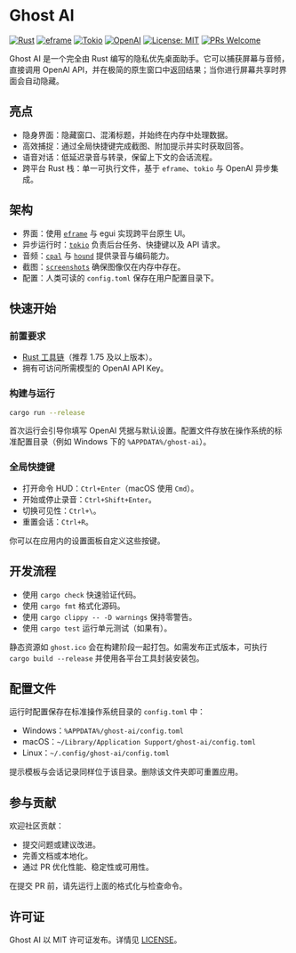 # Ghost AI

[![Rust](https://img.shields.io/badge/Rust-000000?logo=rust&logoColor=white)](https://www.rust-lang.org/)
[![eframe](https://img.shields.io/badge/eframe-2C3E50)](https://github.com/emilk/egui/tree/master/crates/eframe)
[![Tokio](https://img.shields.io/badge/Tokio-0A7E8C)](https://tokio.rs/)
[![OpenAI](https://img.shields.io/badge/OpenAI-412991?logo=openai&logoColor=white)](https://openai.com/)
[![License: MIT](https://img.shields.io/badge/License-MIT-green.svg?labelColor=gray)](LICENSE)
[![PRs Welcome](https://img.shields.io/badge/PRs-welcome-brightgreen.svg)](https://github.com/Mai0313/ghost-ai/pulls)

Ghost AI 是一个完全由 Rust 编写的隐私优先桌面助手。它可以捕获屏幕与音频，直接调用 OpenAI API，并在极简的原生窗口中返回结果；当你进行屏幕共享时界面会自动隐藏。

## 亮点
- 隐身界面：隐藏窗口、混淆标题，并始终在内存中处理数据。
- 高效捕捉：通过全局快捷键完成截图、附加提示并实时获取回答。
- 语音对话：低延迟录音与转录，保留上下文的会话流程。
- 跨平台 Rust 栈：单一可执行文件，基于 `eframe`、`tokio` 与 OpenAI 异步集成。

## 架构
- 界面：使用 [`eframe`](https://github.com/emilk/egui/tree/master/crates/eframe) 与 egui 实现跨平台原生 UI。
- 异步运行时：[`tokio`](https://tokio.rs/) 负责后台任务、快捷键以及 API 请求。
- 音频：[`cpal`](https://github.com/RustAudio/cpal) 与 [`hound`](https://github.com/ruuda/hound) 提供录音与编码能力。
- 截图：[`screenshots`](https://github.com/robmikh/screenshot-rs) 确保图像仅在内存中存在。
- 配置：人类可读的 `config.toml` 保存在用户配置目录下。

## 快速开始

### 前置要求
- [Rust 工具链](https://www.rust-lang.org/tools/install)（推荐 1.75 及以上版本）。
- 拥有可访问所需模型的 OpenAI API Key。

### 构建与运行
```bash
cargo run --release
```
首次运行会引导你填写 OpenAI 凭据与默认设置。配置文件存放在操作系统的标准配置目录（例如 Windows 下的 `%APPDATA%/ghost-ai`）。

### 全局快捷键
- 打开命令 HUD：`Ctrl+Enter`（macOS 使用 `Cmd`）。
- 开始或停止录音：`Ctrl+Shift+Enter`。
- 切换可见性：`Ctrl+\`。
- 重置会话：`Ctrl+R`。

你可以在应用内的设置面板自定义这些按键。

## 开发流程
- 使用 `cargo check` 快速验证代码。
- 使用 `cargo fmt` 格式化源码。
- 使用 `cargo clippy -- -D warnings` 保持零警告。
- 使用 `cargo test` 运行单元测试（如果有）。

静态资源如 `ghost.ico` 会在构建阶段一起打包。如需发布正式版本，可执行 `cargo build --release` 并使用各平台工具封装安装包。

## 配置文件
运行时配置保存在标准操作系统目录的 `config.toml` 中：
- Windows：`%APPDATA%/ghost-ai/config.toml`
- macOS：`~/Library/Application Support/ghost-ai/config.toml`
- Linux：`~/.config/ghost-ai/config.toml`

提示模板与会话记录同样位于该目录。删除该文件夹即可重置应用。

## 参与贡献
欢迎社区贡献：
- 提交问题或建议改进。
- 完善文档或本地化。
- 通过 PR 优化性能、稳定性或可用性。

在提交 PR 前，请先运行上面的格式化与检查命令。

## 许可证
Ghost AI 以 MIT 许可证发布。详情见 [LICENSE](LICENSE)。
